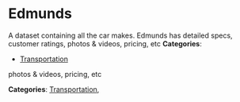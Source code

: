 # Edmunds


A dataset containing all the car makes. Edmunds has detailed specs, customer ratings, photos & videos, pricing, etc
**Categories**:

- [Transportation](https://github/awesome-apis/awesome-apis#transportation)



 photos & videos, pricing, etc

**Categories**:  [Transportation](https://github/awesome-apis/awesome-apis#transportation),


